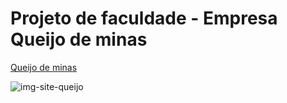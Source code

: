 

<h1>Projeto de faculdade - Empresa Queijo de minas</h1>

<a href="https://queijominasdias-847r45403-1samel2.vercel.app/">Queijo de minas</a>

<img src="./IMG/Trabalho%20EXTENSIONISTA%20de%20Samuel%20Santos%20Guedes_removed.pdf.png" alt="img-site-queijo">
